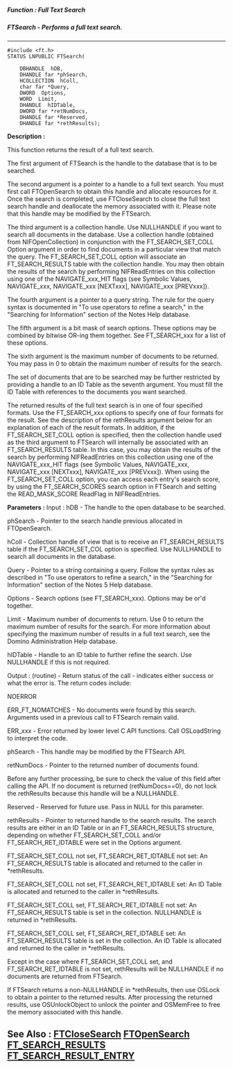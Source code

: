 ##### Function : Full Text Search
##### FTSearch - Performs a full text search.
---
```
#include <ft.h>
STATUS LNPUBLIC FTSearch(

	DBHANDLE  hDB,
	DHANDLE far *phSearch,
	HCOLLECTION  hColl,
	char far *Query,
	DWORD  Options,
	WORD  Limit,
	DHANDLE  hIDTable,
	DWORD far *retNumDocs,
	DHANDLE far *Reserved,
	DHANDLE far *rethResults);
```
**Description :**

This function returns the result of a full text search. 

The first argument of FTSearch is the handle to the database that is to be 
searched.

The second argument is a pointer to a handle to a full text search.  You must 
first call FTOpenSearch to obtain this handle and allocate resources for it.  
Once the search is completed, use FTCloseSearch to close the full text search 
handle and deallocate the memory associated with it.  Please note that this 
handle may be modified by the FTSearch.

The third argument is a collection handle.  Use NULLHANDLE if you want to 
search all documents in the database.  Use a collection handle (obtained from 
NIFOpenCollection) in conjunction with the FT_SEARCH_SET_COLL Option argument 
in order to find documents in a particular view that match the query.  The 
FT_SEARCH_SET_COLL option will associate an FT_SEARCH_RESULTS table with the 
collection handle.  You may then obtain the results of the search by performing 
NIFReadEntries on this collection using one of the NAVIGATE_xxx_HIT flags (see 
Symbolic Values, NAVIGATE_xxx, NAVIGATE_xxx [NEXTxxx], NAVIGATE_xxx [PREVxxx]).
  
The fourth argument is a pointer to a query string.  The rule for the query 
syntax is documented in "To use operators to refine a search," in the 
"Searching for Information" section of the Notes  Help database.

The fifth argument is a bit mask of search options.  These options may be 
combined by bitwise OR-ing them together.  See FT_SEARCH_xxx for a list of 
these options.

The sixth argument is the maximum number of documents to be returned.  You may 
pass in 0 to obtain the maximum number of results for the search.

The set of documents that are to be searched may be further restricted by 
providing a handle to an ID Table as the seventh argument.  You must fill the 
ID Table with references to the documents you want searched.

The returned results of the full text search is in one of four specified 
formats.  Use the FT_SEARCH_xxx options to specify one of four formats for the 
result.  See the description of the rethResults argument below for an 
explanation of each of the result formats.  In addition, if the 
FT_SEARCH_SET_COLL option is specified, then the collection handle used as the 
third argument to FTSearch will internally be associated with an 
FT_SEARCH_RESULTS table.  In this case, you may obtain the results of the 
search by performing NIFReadEntries on this collection using one of the 
NAVIGATE_xxx_HIT flags (see Symbolic Values, NAVIGATE_xxx, NAVIGATE_xxx 
[NEXTxxx], NAVIGATE_xxx [PREVxxx]).  When using the FT_SEARCH_SET_COLL option, 
you can access each entry's search score, by using the FT_SEARCH_SCORES search 
option in FTSearch and setting the READ_MASK_SCORE ReadFlag in NIFReadEntries.

**Parameters :**
Input :
hDB  -  The handle to the open database to be searched.

phSearch  -  Pointer to the search handle previous allocated in FTOpenSearch.

hColl  -  Collection handle of view that is to receive an FT_SEARCH_RESULTS table if the FT_SEARCH_SET_COL option is specified.  Use NULLHANDLE to search all documents in the database.

Query  -  Pointer to a string containing a query.  Follow the syntax rules as described in "To use operators to refine a search," in the "Searching for Information" section of the Notes 5 Help database.

Options  -  Search options (see FT_SEARCH_xxx).  Options may be or'd together.

Limit  -  Maximum number of documents to return.  Use 0 to return the maximum number of results for the search. For more information about specifying the maximum number of results in a full text search, see the Domino Administration Help database.

hIDTable  -  Handle to an ID table to further refine the search.  Use NULLHANDLE if this is not required.

Output :
(routine)  -  Return status of the call - indicates either success or what the error is. The return codes include:

NOERROR

ERR_FT_NOMATCHES - No documents were found by this search.  Arguments used in a previous call to FTSearch remain valid. 

ERR_xxx - Error returned by lower level C API functions. Call OSLoadString to interpret the code.


phSearch  -  This handle may be modified by the FTSearch API.

retNumDocs  -  Pointer to the returned number of documents found. 

Before any further processing, be sure to check the value of this field after calling the API.  If no document is returned (retNumDocs==0), do not lock the rethResults because this handle will be a NULLHANDLE.

Reserved  -  Reserved for future use.  Pass in NULL for this parameter.

rethResults  -  Pointer to returned handle to the search results.  The search results are either in an ID Table or in an FT_SEARCH_RESULTS structure, depending on whether FT_SEARCH_SET_COLL and/or FT_SEARCH_RET_IDTABLE were set in the Options argument.

FT_SEARCH_SET_COLL not set,  FT_SEARCH_RET_IDTABLE not set:
An FT_SEARCH_RESULTS table  is allocated and returned to the caller in *rethResults.

FT_SEARCH_SET_COLL not set,  FT_SEARCH_RET_IDTABLE set:
An ID Table is allocated and returned to the caller in *rethResults.

FT_SEARCH_SET_COLL set,          FT_SEARCH_RET_IDTABLE not set:
An FT_SEARCH_RESULTS table is set in the collection.  NULLHANDLE is returned in *rethResults.

FT_SEARCH_SET_COLL set,          FT_SEARCH_RET_IDTABLE set:
An FT_SEARCH_RESULTS table is set in the collection.  An ID Table is allocated and returned to the caller in *rethResults.

Except in the case where FT_SEARCH_SET_COLL set, and FT_SEARCH_RET_IDTABLE is not set, rethResults will be NULLHANDLE if no documents are returned from FTSearch. 
 
If FTSearch returns a non-NULLHANDLE in *rethResults, then use OSLock to obtain a pointer to the returned results.  After processing the returned results, use OSUnlockObject to unlock the pointer and OSMemFree to free the memory associated with this handle.


**See Also :**
[FTCloseSearch](/domino-c-api-docs/reference/Func/FTCloseSearch)
[FTOpenSearch](/domino-c-api-docs/reference/Func/FTOpenSearch)
[FT_SEARCH_RESULTS](/domino-c-api-docs/reference/Data/FT_SEARCH_RESULTS)
[FT_SEARCH_RESULT_ENTRY](/domino-c-api-docs/reference/Data/FT_SEARCH_RESULT_ENTRY)
---
